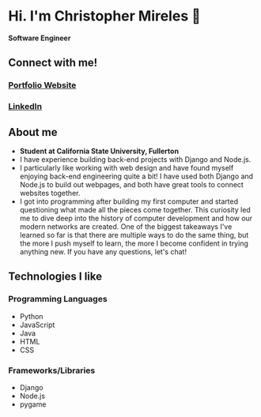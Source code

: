 # Hi. I'm Christopher Mireles 🦅 
**Software Engineer**

## Connect with me!
### [Portfolio Website](https://napalashe.com) 

### [LinkedIn](https://www.linkedin.com/in/christopher-mireles) 

## About me
- **Student at California State University, Fullerton**
- I have experience building back-end projects with Django and Node.js.
- I particularly like working with web design and have found myself enjoying back-end engineering quite a bit! I have used both Django and Node.js to build out webpages, and both have great tools to connect websites together.
- I got into programming after building my first computer and started questioning what made all the pieces come together. This curiosity led me to dive deep into the history of computer development and how our modern networks are created. One of the biggest takeaways I've learned so far is that there are multiple ways to do the same thing, but the more I push myself to learn, the more I become confident in trying anything new. If you have any questions, let's chat!

## Technologies I like

### Programming Languages
- Python
- JavaScript
- Java
- HTML
- CSS

### Frameworks/Libraries
- Django
- Node.js
- pygame


<!--
**napalashe/napalashe** is a ✨ _special_ ✨ repository because its `README.md` (this file) appears on your GitHub profile.

Here are some ideas to get you started:

- 🔭 I’m currently working on ...
- 🌱 I’m currently learning ...
- 👯 I’m looking to collaborate on ...
- 🤔 I’m looking for help with ...
- 💬 Ask me about ...
- 📫 How to reach me: ...
- 😄 Pronouns: ...
- ⚡ Fun fact: ...
-->
